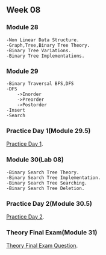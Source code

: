 ## Week 08


### Module 28
```
-Non Linear Data Structure.
-Graph,Tree,Binary Tree Theory.
-Binary Tree Variations.
-Binary Tree Implementations.
```

### Module 29
```
-Binary Traversal BFS,DFS
-DFS
    ->Inorder
    ->Preorder
    ->Postorder
-Insert
-Search  
```

### Practice Day 1(Module 29.5)
[Practice Day 1](https://docs.google.com/document/d/10zz6Amp1GV3LSkeKb7E2ECwpDx7MvnZNPphX_f2QSG0/edit).


### Module 30(Lab 08)
```
-Binary Search Tree Theory.
-Binary Search Tree Implementation.
-Binary Search Tree Searching.
-Binary Search Tree Deletion.
```

### Practice Day 2(Module 30.5)
[Practice Day 2](https://docs.google.com/document/d/1MlJxVKyETLit22sZQEy6JSaEszwSyYPn-QwjM8J5fzo/edit).


### Theory Final Exam(Module 31)
[Theory Final Exam Question](https://docs.google.com/document/d/1S-3hAVWion5947C2fy_H3jGBx6fX9my7rXFtqYGQHds/edit).

